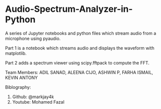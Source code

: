 # Audio-Spectrum-Analyzer-in-Python
A series of Jupyter notebooks and python files which stream audio from a microphone using pyaudio.

Part 1 is a notebook which streams audio and displays the waveform with matplotlib.

Part 2 adds a spectrum viewer using scipy.fftpack to compute the FFT.

Team Members:
ADIL SANAD,
ALEENA CIJO,
ASHWIN P,
FARHA ISMAIL,
KEVIN ANTONY

Biblography:
1. Github: @markjay4k
2. Youtube: Mohamed Fazal

